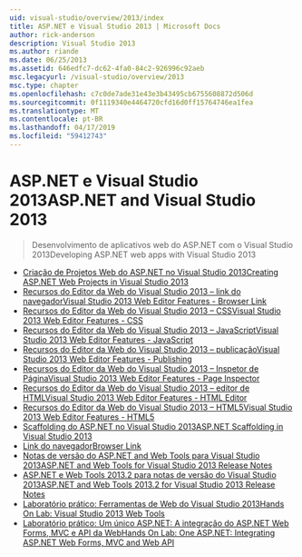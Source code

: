 ```yaml
---
uid: visual-studio/overview/2013/index
title: ASP.NET e Visual Studio 2013 | Microsoft Docs
author: rick-anderson
description: Visual Studio 2013
ms.author: riande
ms.date: 06/25/2013
ms.assetid: 646edfc7-dc62-4fa0-84c2-926996c92aeb
msc.legacyurl: /visual-studio/overview/2013
msc.type: chapter
ms.openlocfilehash: c7c0de7ade31e43e3b43495cb6755608872d506d
ms.sourcegitcommit: 0f1119340e4464720cfd16d0ff15764746ea1fea
ms.translationtype: MT
ms.contentlocale: pt-BR
ms.lasthandoff: 04/17/2019
ms.locfileid: "59412743"
---
```

# <a name="aspnet-and-visual-studio-2013"></a><span data-ttu-id="e43e2-103">ASP.NET e Visual Studio 2013</span><span class="sxs-lookup"><span data-stu-id="e43e2-103">ASP.NET and Visual Studio 2013</span></span>

> <span data-ttu-id="e43e2-104">Desenvolvimento de aplicativos web do ASP.NET com o Visual Studio 2013</span><span class="sxs-lookup"><span data-stu-id="e43e2-104">Developing ASP.NET web apps with Visual Studio 2013</span></span>


- [<span data-ttu-id="e43e2-105">Criação de Projetos Web do ASP.NET no Visual Studio 2013</span><span class="sxs-lookup"><span data-stu-id="e43e2-105">Creating ASP.NET Web Projects in Visual Studio 2013</span></span>](creating-web-projects-in-visual-studio.md)
- [<span data-ttu-id="e43e2-106">Recursos do Editor da Web do Visual Studio 2013 – link do navegador</span><span class="sxs-lookup"><span data-stu-id="e43e2-106">Visual Studio 2013 Web Editor Features - Browser Link</span></span>](visual-studio-2013-web-editor-features-browser-link.md)
- [<span data-ttu-id="e43e2-107">Recursos do Editor da Web do Visual Studio 2013 – CSS</span><span class="sxs-lookup"><span data-stu-id="e43e2-107">Visual Studio 2013 Web Editor Features - CSS</span></span>](visual-studio-2013-web-editor-features-css.md)
- [<span data-ttu-id="e43e2-108">Recursos do Editor da Web do Visual Studio 2013 – JavaScript</span><span class="sxs-lookup"><span data-stu-id="e43e2-108">Visual Studio 2013 Web Editor Features - JavaScript</span></span>](visual-studio-2013-web-editor-features-javascript.md)
- [<span data-ttu-id="e43e2-109">Recursos do Editor da Web do Visual Studio 2013 – publicação</span><span class="sxs-lookup"><span data-stu-id="e43e2-109">Visual Studio 2013 Web Editor Features - Publishing</span></span>](visual-studio-2013-web-editor-features-publishing.md)
- [<span data-ttu-id="e43e2-110">Recursos do Editor da Web do Visual Studio 2013 – Inspetor de Página</span><span class="sxs-lookup"><span data-stu-id="e43e2-110">Visual Studio 2013 Web Editor Features - Page Inspector</span></span>](visual-studio-2013-web-editor-features-page-inspector.md)
- [<span data-ttu-id="e43e2-111">Recursos do Editor da Web do Visual Studio 2013 – editor de HTML</span><span class="sxs-lookup"><span data-stu-id="e43e2-111">Visual Studio 2013 Web Editor Features - HTML Editor</span></span>](visual-studio-2013-web-editor-features-html-editor.md)
- [<span data-ttu-id="e43e2-112">Recursos do Editor da Web do Visual Studio 2013 – HTML5</span><span class="sxs-lookup"><span data-stu-id="e43e2-112">Visual Studio 2013 Web Editor Features - HTML5</span></span>](visual-studio-2013-web-editor-features-html5.md)
- [<span data-ttu-id="e43e2-113">Scaffolding do ASP.NET no Visual Studio 2013</span><span class="sxs-lookup"><span data-stu-id="e43e2-113">ASP.NET Scaffolding in Visual Studio 2013</span></span>](aspnet-scaffolding-overview.md)
- [<span data-ttu-id="e43e2-114">Link do navegador</span><span class="sxs-lookup"><span data-stu-id="e43e2-114">Browser Link</span></span>](using-browser-link.md)
- [<span data-ttu-id="e43e2-115">Notas de versão do ASP.NET and Web Tools para Visual Studio 2013</span><span class="sxs-lookup"><span data-stu-id="e43e2-115">ASP.NET and Web Tools for Visual Studio 2013 Release Notes</span></span>](release-notes.md)
- [<span data-ttu-id="e43e2-116">ASP.NET e Web Tools 2013.2 para notas de versão do Visual Studio 2013</span><span class="sxs-lookup"><span data-stu-id="e43e2-116">ASP.NET and Web Tools 2013.2 for Visual Studio 2013 Release Notes</span></span>](aspnet-and-web-tools-20132-preview-for-visual-studio-2013-release-notes.md)
- [<span data-ttu-id="e43e2-117">Laboratório prático: Ferramentas de Web do Visual Studio 2013</span><span class="sxs-lookup"><span data-stu-id="e43e2-117">Hands On Lab: Visual Studio 2013 Web Tools</span></span>](visual-studio-2013-web-tools.md)
- [<span data-ttu-id="e43e2-118">Laboratório prático: Um único ASP.NET: A integração do ASP.NET Web Forms, MVC e API da Web</span><span class="sxs-lookup"><span data-stu-id="e43e2-118">Hands On Lab: One ASP.NET: Integrating ASP.NET Web Forms, MVC and Web API</span></span>](one-aspnet-integrating-aspnet-web-forms-mvc-and-web-api.md)
